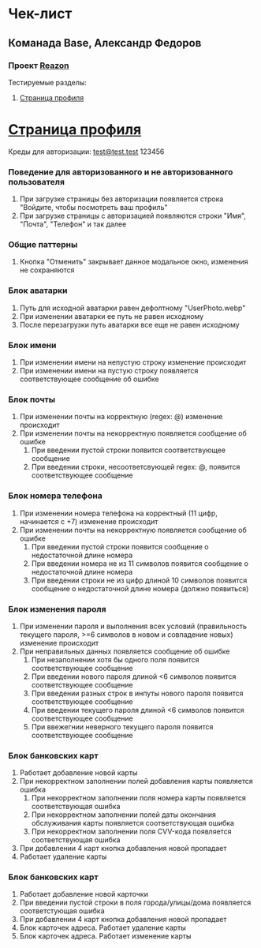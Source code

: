 # Чек-лист
## Команада Base, Александр Федоров
### Проект [Reazon](https://reazon.ru)

Тестируемые разделы:
1. [Страница профиля](https://github.com/thelvv/homework-3-spring-2023/blob/main/Base-Alexander-Fedorov.md#c%D1%82%D1%80%D0%B0%D0%BD%D0%B8%D1%86%D0%B0-%D0%BF%D1%80%D0%BE%D1%84%D0%B8%D0%BB%D1%8F)

# [Cтраница профиля](https://www.reazon.ru/user)
Креды для авторизации: test@test.test 123456

### Поведение для авторизованного и не авторизованного пользователя
1. При загрузке страницы без авторизации появляется строка "Войдите, чтобы посмотреть ваш профиль"
2. При загрузке страницы с авторизацией появляются строки "Имя", "Почта", "Телефон" и так далее

### Общие паттерны
1. Кнопка "Отменить" закрывает данное модальное окно, изменения не сохраняются

### Блок аватарки
1. Путь для исходной аватарки равен дефолтному "UserPhoto.webp"
2. При изменении аватарки ее путь не равен исходному
3. После перезагрузки путь аватарки все еще не равен исходному

### Блок имени
1. При изменении имени на непустую строку изменение происходит
2. При изменении имени на пустую строку появляется соответствующее сообщение об ошибке

### Блок почты
1. При изменении почты на корректную (regex: @) изменение происходит
2. При изменении почты на некорректную появляется сообщение об ошибке
   1. При введении пустой строки появится соответствующее сообщение
   2. При введении строки, несоответсвующей regex: @, появится соответствующее сообщение

### Блок номера телефона
1. При изменении номера телефона на корректный (11 цифр, начинается с +7) изменение происходит
2. При изменении почты на некорректную появляется сообщение об ошибке
   1. При введении пустой строки появится сообщение о недостаточной длине номера
   2. При введении номера не из 11 символов появится сообщение о недостаточной длине номера
   3. При введении строки не из цифр длиной 10 символов появится сообщение о недостаточной длине номера (должно появиться)

### Блок изменения пароля
1. При изменении пароля и выполнения всех условий (правильность текущего пароля, >=6 символов в новом и совпадение новых) изменение происходит
2. При неправильных данных появляется сообщение об ошибке
   1. При незаполнении хотя бы одного поля появится соответствующее сообщение 
   2. При введении нового пароля длиной <6 символов появится соответствующее сообщение
   3. При введении разных строк в инпуты нового пароля появится соответствующее сообщение
   4. При введении текущего пароля длиной <6 символов появится соответствующее сообщение
   5. При ввежегнии неверного текущего пароля появится соответствующее сообщение

### Блок банковских карт
1. Работает добавление новой карты
2. При некорректном заполнении полей добавления карты появляется ошибка
   1. При некорректном заполнении поля номера карты появляется соответствующая ошибка
   2. При некорректном заполнении полей даты окончания обслуживания карты появляется соответствующая ошибка
   3. При некорректном заполнении поля CVV-кода появляется соответствующая ошибка
3. При добавлении 4 карт кнопка добавления новой пропадает
4. Работает удаление карты

### Блок банковских карт
1. Работает добавление новой карточки
2. При введении пустой строки в поля города/улицы/дома появляется соответстующая ошибка
3. При добавлении 4 карт кнопка добавления новой пропадает
4. Блок карточек адреса. Работает удаление карты
5. Блок карточек адреса. Работает изменение карты
